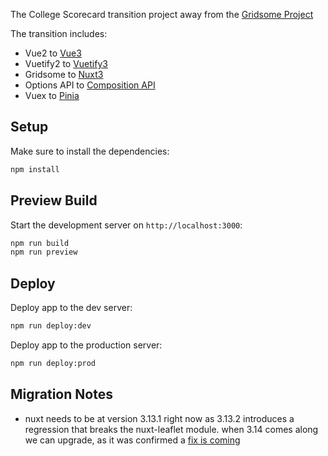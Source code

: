 The College Scorecard transition project away from the [Gridsome Project](https://github.com/rti-international/scorecard-website)

The transition includes:
+ Vue2 to [Vue3](https://vuejs.org/)
+ Vuetify2 to [Vuetify3](https://vuetifyjs.com/en/introduction/why-vuetify/#what-is-vuetify3f)
+ Gridsome to [Nuxt3](https://nuxt.com/)
+ Options API to [Composition API](https://vuejs.org/guide/extras/composition-api-faq.html#why-composition-api)
+ Vuex to [Pinia](https://pinia.vuejs.org/)

## Setup
Make sure to install the dependencies:
```bash
npm install
```

## Preview Build
Start the development server on `http://localhost:3000`:

```bash
npm run build
npm run preview
```

## Deploy

Deploy app to the dev server:
```bash
npm run deploy:dev
```

Deploy app to the production server:
```bash
npm run deploy:prod
```

## Migration Notes

- nuxt needs to be at version 3.13.1 right now as 3.13.2 introduces a regression that breaks the nuxt-leaflet module. when 3.14 comes along we can upgrade, as it was confirmed a [fix is coming](https://github.com/nuxt-modules/leaflet/issues/80#issuecomment-2376746166)
